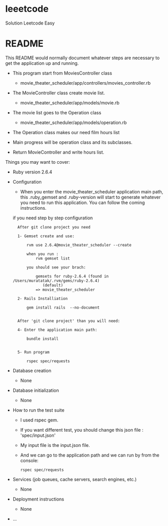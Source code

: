 # leeetcode
Solution Leetcode Easy
# README

This README would normally document whatever steps are necessary to get the
application up and running.


- This program start from MoviesController class 
	
	- movie_theater_scheduler⁩/⁨app⁩/⁨controllers⁩/movies_controller.rb

- The MovieController class create movie list. 
	
	- movie_theater_scheduler⁩/app⁩/models⁩/movie.rb

- The movie list goes to the Operation class
	 
	 - movie_theater_scheduler⁩/app⁩/models⁩/operation.rb

- The Operation class makes our need film hours list

- Main progress will be operation class and its subclasses.

- Return MovieController and write hours list.



Things you may want to cover:

* Ruby version
	2.6.4


* Configuration
	 - When you enter the movie_theater_scheduler application main path, this .ruby_gemset and .ruby-version will start to generate whatever you need to run this application. You can follow the coming instructions.

	if you need step by step configuration

		After git clone project you need 

		1- Gemset create and use:

			rvm use 2.6.4@movie_theater_scheduler --create

			when you run : 
				rvm gemset list

			you should see your brach:

				gemsets for ruby-2.6.4 (found in /Users/muratatak/.rvm/gems/ruby-2.6.4)
				   (default)
				=> movie_theater_scheduler

		2- Rails Installiation

			gem install rails  --no-document


		After 'git clone project' than you will need:

		4- Enter the application main path:

			bundle install


		5- Run program

			rspec spec/requests


* Database creation
	 - None
* Database initialization
	- None
* How to run the test suite
	
	- I used rspec gem. 
	- If you want different test, you should change this json file : 'spec/input.json'
	- My input file is the input.json file.

	- And we can go to the application path and we can run by from the console: 		
		
		  rspec spec/requests


* Services (job queues, cache servers, search engines, etc.)
	- None
* Deployment instructions
	- None
* ...
